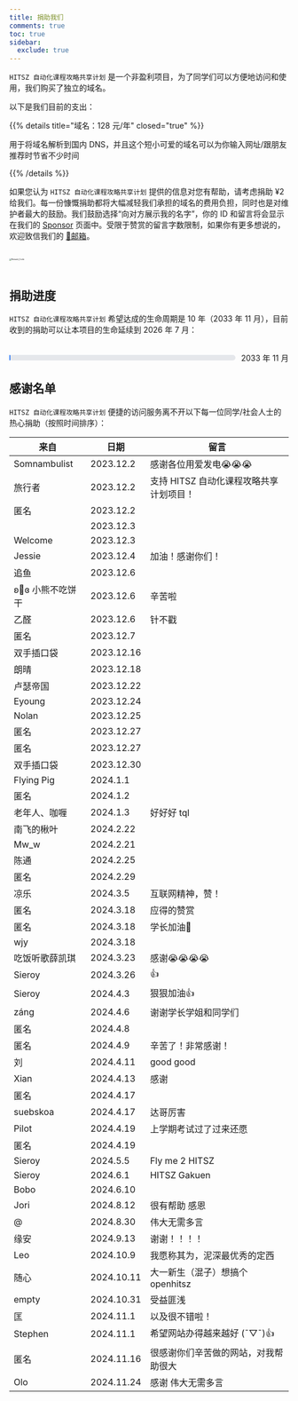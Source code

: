```yaml
---
title: 捐助我们
comments: true
toc: true
sidebar:
  exclude: true
---
```


`HITSZ 自动化课程攻略共享计划` 是一个非盈利项目，为了同学们可以方便地访问和使用，我们购买了独立的域名。

以下是我们目前的支出：

{{% details title="域名：128 元/年" closed="true" %}}

用于将域名解析到国内 DNS，并且这个短小可爱的域名可以为你输入网址/跟朋友推荐时节省不少时间

{{% /details %}}

如果您认为 `HITSZ 自动化课程攻略共享计划` 提供的信息对您有帮助，请考虑捐助 ¥2 给我们。每一份慷慨捐助都将大幅减轻我们承担的域名的费用负担，同时也是对维护者最大的鼓励。我们鼓励选择“向对方展示我的名字”，你的 ID 和留言将会显示在我们的 [Sponsor](https://hoa.moe/sponsor/) 页面中。受限于赞赏的留言字数限制，如果你有更多想说的，欢迎致信我们的 [📮邮箱](mailto:hi@hoa.moe)。

<br>
<img src="/images/sponsor.webp" alt="Reward_Code" style="zoom:25%; display: block; margin: 0 auto;" />
<br>

## 捐助进度

`HITSZ 自动化课程攻略共享计划` 希望达成的生命周期是 10 年（2033 年 11 月），目前收到的捐助可以让本项目的生命延续到 2026 年 7 月：

<br>
<div style="display: flex; align-items: center; width: 100%;">
    <div style="flex: 1; background-color: #e5e7eb; border-radius: 9999px; height: 10px; margin-right: 10px;">
        <div class="progress-bar" style="background-color: #3b82f6; height: 100%; border-radius: 9999px; width: 45%;"></div>
    </div>
    <span>2033 年 11 月</span>
</div>

<style>
.progress-bar {
    background-color: #3b82f6;
    animation: fill 5s forwards;
}

@keyframes fill {
    from {
        width: 0%;
    }
    to {
        width: 29.8%; /* Set to your desired width */
    }
}
</style>

## 感谢名单

`HITSZ 自动化课程攻略共享计划` 便捷的访问服务离不开以下每一位同学/社会人士的热心捐助（按照时间排序）：

| 来自                | 日期       | 留言                              |
|-------------------|------------|----------------------------------|
| Somnambulist      | 2023.12.2  | 感谢各位用爱发电😭😭😭             |
| 旅行者              | 2023.12.2  | 支持 HITSZ 自动化课程攻略共享计划项目！ |
| 匿名            | 2023.12.2  |                                  |
|                   | 2023.12.3  |                                  |
| Welcome           | 2023.12.3  |                                  |
| Jessie            | 2023.12.4  | 加油！感谢你们！                   |
| 追鱼                | 2023.12.6  |                                  |
| ʚ🧸ɞ  小熊不吃饼干 | 2023.12.6  | 辛苦啦                           |
| 乙醛                | 2023.12.6  | 针不戳                           |
| 匿名            | 2023.12.7  |                                  |
| 双手插口袋          | 2023.12.16 |                                  |
| 朗晴                | 2023.12.18 |                                  |
| 卢瑟帝国            | 2023.12.22 |                                  |
| Eyoung            | 2023.12.24 |                                  |
| Nolan             | 2023.12.25 |                                  |
| 匿名            | 2023.12.27 |                                  |
| 匿名            | 2023.12.27 |                                  |
| 双手插口袋          | 2023.12.30 |                                  |
| Flying Pig        | 2024.1.1   |                                  |
| 匿名            | 2024.1.2   |                                  |
| 老年人、咖喱        | 2024.1.3   | 好好好 tql                        |
| 南飞的楸叶          | 2024.2.22  |                                  |
| Mw_w              | 2024.2.21  |                                  |
| 陈通                | 2024.2.25  |                                  |
| 匿名            | 2024.2.29  |                                  |
| 凉乐                | 2024.3.5   | 互联网精神，赞！                  |
| 匿名            | 2024.3.18  | 应得的赞赏                       |
| 匿名            | 2024.3.18  | 学长加油🫡                      |
| wjy               | 2024.3.18  |                                  |
| 吃饭听歌薛凯琪      | 2024.3.23  | 感谢😭😭😭😭                     |
| Sieroy            | 2024.3.26  | 👍                               |
| Sieroy            | 2024.4.3  | 狠狠加油👍                               |
| záng              | 2024.4.6  | 谢谢学长学姐和同学们                |
| 匿名            | 2024.4.8  |                                  |
| 匿名            | 2024.4.9  | 辛苦了！非常感谢！                                 |
| 刘            | 2024.4.11  | good good                                 |
| Xian            | 2024.4.13  | 感谢                                 |
| 匿名            | 2024.4.17  |                                  |
| suebskoa            | 2024.4.17  | 达哥厉害                                 |
| Pilot            | 2024.4.19  | 上学期考试过了过来还愿                                 |
| 匿名            | 2024.4.19  |                                  |
| Sieroy            | 2024.5.5  | Fly me 2 HITSZ                                 |
| Sieroy            | 2024.6.1  | HITSZ Gakuen                                 |
| Bobo            | 2024.6.10  |                                  |
| Jori            | 2024.8.12  | 很有帮助 感恩                                 |
| @            | 2024.8.30  | 伟大无需多言                                 |
| 缘安            | 2024.9.13  | 谢谢！！！！                                |
| Leo            | 2024.10.9  | 我愿称其为，泥深最优秀的定西                                |
| 随心            | 2024.10.11  | 大一新生（混子）想搞个 openhitsz                                |
| empty            | 2024.10.31  | 受益匪浅                                |
| 匡            | 2024.11.1  | 以及很不错啦！                                |
| Stephen            | 2024.11.1  | 希望网站办得越来越好 (¯▽¯)👍                                |
| 匿名            | 2024.11.16  | 很感谢你们辛苦做的网站，对我帮助很大         |
| Olo            | 2024.11.24  | 感谢 伟大无需多言        |
